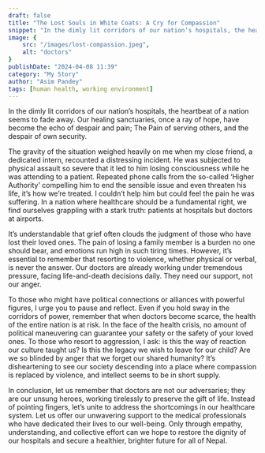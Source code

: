 ```yaml
---
draft: false
title: "The Lost Souls in White Coats: A Cry for Compassion"
snippet: "In the dimly lit corridors of our nation’s hospitals, the heartbeat of a nation seems to fade away. Our healing sanctuaries, once a ray of hope, have become the echo of despair and pain; The Pain of serving others, and the despair of own security."
image: {
    src: "/images/lost-compassion.jpeg",
    alt: "doctors"
}
publishDate: "2024-04-08 11:39"
category: "My Story"
author: "Asim Pandey"
tags: [human health, working environment]
---
```


In the dimly lit corridors of our nation’s hospitals, the heartbeat of a nation seems to fade away. Our healing sanctuaries, once a ray of hope, have become the echo of despair and pain; The Pain of serving others, and the despair of own security.

The gravity of the situation weighed heavily on me when my close friend, a dedicated intern, recounted a distressing incident. He was subjected to physical assault so severe that it led to him losing consciousness while he was attending to a patient. Repeated phone calls from the so-called ‘Higher Authority’ compelling him to end the sensible issue and even threaten his life, it’s how we’re treated. I couldn’t help him but could feel the pain he was suffering. In a nation where healthcare should be a fundamental right, we find ourselves grappling with a stark truth: patients at hospitals but doctors at airports.

It’s understandable that grief often clouds the judgment of those who have lost their loved ones. The pain of losing a family member is a burden no one should bear, and emotions run high in such tiring times. However, it’s essential to remember that resorting to violence, whether physical or verbal, is never the answer. Our doctors are already working under tremendous pressure, facing life-and-death decisions daily. They need our support, not our anger.

To those who might have political connections or alliances with powerful figures, I urge you to pause and reflect. Even if you hold sway in the corridors of power, remember that when doctors become scarce, the health of the entire nation is at risk. In the face of the health crisis, no amount of political maneuvering can guarantee your safety or the safety of your loved ones. To those who resort to aggression, I ask: is this the way of reaction our culture taught us? Is this the legacy we wish to leave for our child? Are we so blinded by anger that we forget our shared humanity? It’s disheartening to see our society descending into a place where compassion is replaced by violence, and intellect seems to be in short supply.

In conclusion, let us remember that doctors are not our adversaries; they are our unsung heroes, working tirelessly to preserve the gift of life. Instead of pointing fingers, let’s unite to address the shortcomings in our healthcare system. Let us offer our unwavering support to the medical professionals who have dedicated their lives to our well-being. Only through empathy, understanding, and collective effort can we hope to restore the dignity of our hospitals and secure a healthier, brighter future for all of Nepal.